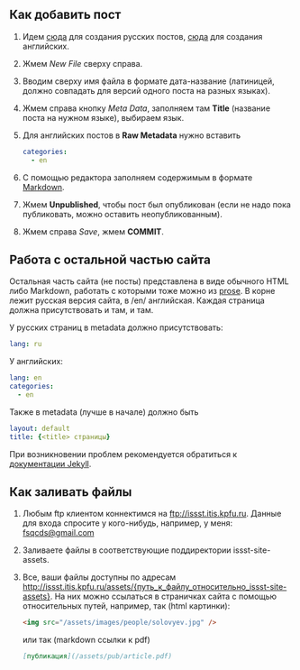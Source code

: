 ## Как добавить пост

1.  Идем [сюда](http://prose.io/#CLLKazan/cllkazan.github.io/tree/master/_posts) для создания русских постов,
[cюда](http://prose.io/#CLLKazan/cllkazan.github.io/tree/master/_posts/en) для создания английских.
1.  Жмем *New File* сверху справа.
1.  Вводим сверху имя файла в формате дата-название (латиницей, должно совпадать для версий одного поста на разных языках).
1.  Жмем справа кнопку *Meta Data*, заполняем там **Title** (название поста на нужном языке), выбираем язык.
1.  Для английских постов в **Raw Metadata** нужно вставить

    ```yaml
    categories:
      - en
    ```
1.  С помощью редактора заполняем содержимым в формате [Markdown](http://en.wikipedia.org/wiki/Markdown).
1.  Жмем **Unpublished**, чтобы пост был опубликован (если не надо пока публиковать, можно оставить неопубликованным).
1.  Жмем справа *Save*, жмем **COMMIT**.

## Работа с остальной частью сайта

Остальная часть сайта (не посты) представлена в виде обычного HTML либо Markdown, работать с которыми тоже можно из [prose](http://prose.io/#CLLKazan/cllkazan.github.io).
В корне лежит русская версия сайта, в /en/ английская. Каждая страница должна присутствовать и там, и там.

У русских страниц в metadata должно присутствовать:

```yaml
lang: ru
```

У английских:

```yaml
lang: en
categories:
  - en
```

Также в metadata (лучше в начале) должно быть

```yaml
layout: default
title: {<title> страницы}
```

При возникновении проблем рекомендуется обратиться к [документации Jekyll](http://jekyllrb.com/docs/home/).

## Как заливать файлы
1.  Любым ftp клиентом коннектимся на ftp://issst.itis.kpfu.ru.
Данные для входа спросите у кого-нибудь, например, у меня: fsqcds@gmail.com
2.  Заливаете файлы в соответствующие поддиректории issst-site-assets.
3.  Все, ваши файлы доступны по адресам http://issst.itis.kpfu.ru/assets/{путь_к_файлу_относительно_issst-site-assets}. На них можно ссылаться в страничках сайта с помощью относительных путей, например, так (html картинки):

    ```html
    <img src="/assets/images/people/solovyev.jpg" />
    ```
    
    или так (markdown ссылки к pdf)
    
    ```markdown
    [публикация](/assets/pub/article.pdf)
    ```
